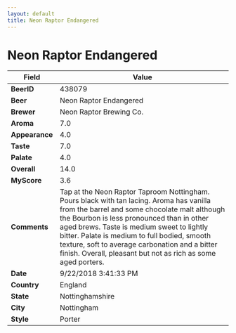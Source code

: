 ```yaml
---
layout: default
title: Neon Raptor Endangered
---
```


# Neon Raptor Endangered

| Field         | Value     |
|---------------|-----------|
| **BeerID** | 438079 |
| **Beer** | Neon Raptor Endangered |
| **Brewer** | Neon Raptor Brewing Co. |
| **Aroma** | 7.0 |
| **Appearance** | 4.0 |
| **Taste** | 7.0 |
| **Palate** | 4.0 |
| **Overall** | 14.0 |
| **MyScore** | 3.6 |
| **Comments** | Tap at the Neon Raptor Taproom Nottingham. Pours black with tan lacing. Aroma has vanilla from the barrel and some chocolate malt although the Bourbon is less pronounced than in other aged brews. Taste is medium sweet to lightly bitter. Palate is medium to full bodied, smooth texture, soft to average carbonation and a bitter finish. Overall, pleasant but not as rich as some aged porters. |
| **Date** | 9/22/2018 3:41:33 PM |
| **Country** | England |
| **State** | Nottinghamshire |
| **City** | Nottingham |
| **Style** | Porter |
